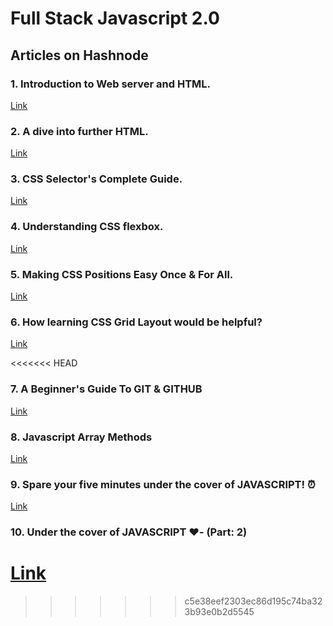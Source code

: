 # Full Stack Javascript 2.0

## Articles on Hashnode

### 1. Introduction to Web server and HTML.

[Link](https://riyatiwari.hashnode.dev/introduction-to-web-server-and-html)

### 2. A dive into further HTML.

[Link](https://riyatiwari.hashnode.dev/a-dive-into-further-html)

### 3. CSS Selector's Complete Guide.

[Link](https://riyatiwari.hashnode.dev/css-selectors-complete-guide)

### 4. Understanding CSS flexbox.

[Link](https://riyatiwari.hashnode.dev/understanding-css-flexbox)

### 5. Making CSS Positions Easy Once & For All.

[Link](https://riyatiwari.hashnode.dev/making-css-positions-easy-once-for-all)

### 6. How learning CSS Grid Layout would be helpful?

[Link](https://riyatiwari.hashnode.dev/how-learning-css-grid-layout-would-be-helpful)

<<<<<<< HEAD
### 7. A Beginner's Guide To GIT & GITHUB

[Link](https://riyatiwari.hashnode.dev/a-beginners-guide-to-git-github)

### 8. Javascript Array Methods

[Link](https://riyatiwari.hashnode.dev/javascript-array-methods)

### 9. Spare your five minutes under the cover of JAVASCRIPT! ⏰

[Link](https://riyatiwari.hashnode.dev/spare-your-five-minutes-under-the-cover-of-javascript)

### 10. Under the cover of JAVASCRIPT ❤️- (Part: 2)

[Link](https://riyatiwari.hashnode.dev/spare-your-five-minutes-under-the-cover-of-javascript)
=======

>>>>>>> c5e38eef2303ec86d195c74ba323b93e0b2d5545
